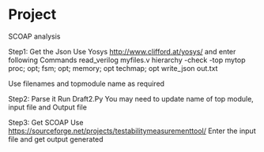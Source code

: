 # Project
SCOAP analysis

Step1: Get the Json
Use Yosys http://www.clifford.at/yosys/ and enter following Commands
  read_verilog myfiles.v
  hierarchy -check -top mytop
  proc; opt; fsm; opt; memory; opt
  techmap; opt
  write_json out.txt
  
Use filenames and topmodule name as required


Step2: Parse it
Run Draft2.Py
You may need to update name of top module, input file and Output file

Step3: Get SCOAP
Use https://sourceforge.net/projects/testabilitymeasurementtool/
Enter the input file and get output generated
